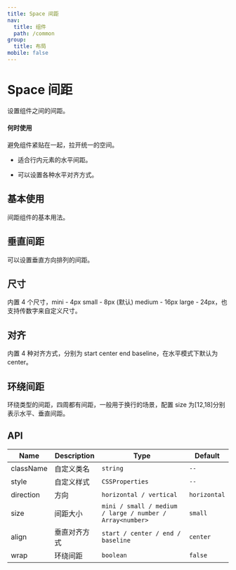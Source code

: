 ```yaml
---
title: Space 间距
nav:
  title: 组件
  path: /common
group:
  title: 布局
mobile: false
---
```


# Space 间距

设置组件之间的间距。

#### 何时使用

避免组件紧贴在一起，拉开统一的空间。

- 适合行内元素的水平间距。

- 可以设置各种水平对齐方式。

## 基本使用

间距组件的基本用法。

<code src="./demos/index1.tsx"></code>

## 垂直间距

可以设置垂直方向排列的间距。

<code src="./demos/index2.tsx"></code>

## 尺寸

内置 4 个尺寸，mini - 4px small - 8px (默认) medium - 16px large - 24px，也支持传数字来自定义尺寸。

<code src="./demos/index3.tsx"></code>

## 对齐

内置 4 种对齐方式，分别为 start center end baseline，在水平模式下默认为 center。

<code src="./demos/index4.tsx"></code>

## 环绕间距

环绕类型的间距，四周都有间距，一般用于换行的场景，配置 size 为[12,18]分别表示水平、垂直间距。

<code src="./demos/index5.tsx"></code>

## API

| Name      | Description  | Type                                                     | Default      |
| --------- | ------------ | -------------------------------------------------------- | ------------ |
| className | 自定义类名   | `string`                                                 | `--`         |
| style     | 自定义样式   | `CSSProperties`                                          | `--`         |
| direction | 方向         | `horizontal / vertical`                                  | `horizontal` |
| size      | 间距大小     | `mini / small / medium / large / number / Array<number>` | `small`      |
| align     | 垂直对齐方式 | `start / center / end / baseline`                        | `center`     |
| wrap      | 环绕间距     | `boolean`                                                | `false`      |
